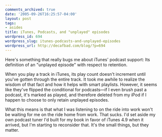 ```yaml
---
comments_archived: true
date: '2005-09-26T16:25:57-04:00'
layout: post
tags:
- asides
title: iTunes, Podcasts, and "unplayed" episodes
wordpress_id: 694
wordpress_slug: itunes-podcasts-and-unplayed-episodes
wordpress_url: http://decafbad.com/blog/?p=694
---
```

Here's something that really bugs me about iTunes' podcast support:  Its definition of an "unplayed episode" with respect to retention.  

When you play a track in iTunes, its play count doesn't increment until you've gotten through the entire track.  It took me awhile to realize the wisdom of that fact and how it helps with smart playlists.  However, it seems like they've flipped the conditional for podcasts—if I even brush past a podcast, it's marked as played, and therefore deleted from my iPod if I happen to choose to only retain unplayed episodes.

What this means is that what I was listening to on the ride into work won't be waiting for me on the ride home from work.  That sucks.  I'd set aside my own podcast tuner I'd built for my book in favor of iTunes 4.9 when it arrived, but I'm starting to reconsider that.  It's the small things, but they matter.
